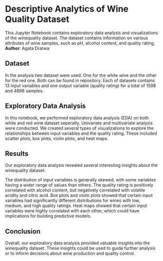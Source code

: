 # Descriptive Analytics of Wine Quality Dataset

This Jupyter Notebook contains exploratory data analysis and visualizations of the winequality dataset. The dataset contains information on various attributes of wine samples, such as pH, alcohol content, and quality rating. <br/>
**Author**: Agata Dratwa
## Dataset

In the analysis two dataset were used. One for the white wine and the other for the red one. Both can be found in repository. Each of datasets contains 13 input variables and one output variable (quality rating) for a total of 1598 and 4898 samples.

## Exploratory Data Analysis

In this notebook, we performed exploratory data analysis (EDA) on both white and red wine dataset seperatly. Univariate and multivariate analysis were conducted.
We created several types of visualizations to explore the relationships between input variables and the quality rating. These included scatter plots, box plots, violin plots, and heat maps.
## Results

Our exploratory data analysis revealed several interesting insights about the winequality dataset:

The distribution of input variables is generally skewed, with some variables having a wider range of values than others.
The quality rating is positively correlated with alcohol content, but negatively correlated with volatile acidity and citric acid.
Box plots and violin plots showed that certain input variables had significantly different distributions for wines with low, medium, and high quality ratings.
Heat maps showed that certain input variables were highly correlated with each other, which could have implications for building predictive models.
## Conclusion

Overall, our exploratory data analysis provided valuable insights into the winequality dataset. These insights could be used to guide further analysis or to inform decisions about wine production and quality control.
